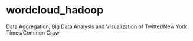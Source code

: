 # wordcloud_hadoop
Data Aggregation, Big Data Analysis and Visualization of Twitter/New York Times/Common Crawl
